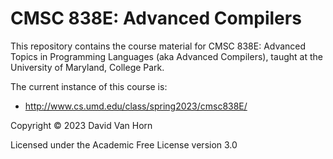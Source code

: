 # CMSC 838E: Advanced Compilers

This repository contains the course material for CMSC 838E: Advanced 
Topics in Programming Languages (aka Advanced Compilers), taught at the
University of Maryland, College Park.

The current instance of this course is:

* http://www.cs.umd.edu/class/spring2023/cmsc838E/

Copyright © 2023 David Van Horn

Licensed under the Academic Free License version 3.0
